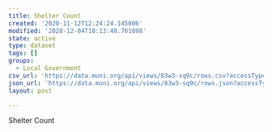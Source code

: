 ```yaml
---
title: Shelter Count
created: '2020-11-12T12:24:24.145806'
modified: '2020-12-04T18:13:40.761898'
state: active
type: dataset
tags: []
groups:
  - Local Government
csv_url: 'https://data.muni.org/api/views/83w3-sq9c/rows.csv?accessType=DOWNLOAD'
json_url: 'https://data.muni.org/api/views/83w3-sq9c/rows.json?accessType=DOWNLOAD'
layout: post

---
```

Shelter Count
